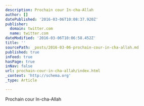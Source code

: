```yaml
---
description: Prochain cour In-cha-Allah
author: []
datePublished: '2016-03-06T10:08:37.920Z'
publisher:
  domain: twitter.com
  name: twitter.com
dateModified: '2016-03-06T10:06:58.452Z'
title: ''
sourcePath: _posts/2016-03-06-prochain-cour-in-cha-allah.md
published: true
inFeed: true
hasPage: true
inNav: false
url: prochain-cour-in-cha-allah/index.html
_context: 'http://schema.org'
_type: Article

---
```

Prochain cour In-cha-Allah